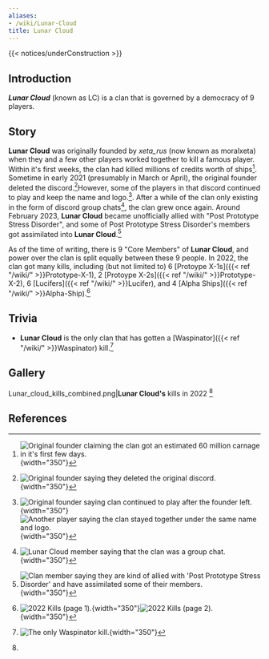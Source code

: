 ```yaml
---
aliases:
- /wiki/Lunar-Cloud
title: Lunar Cloud
---  
```


{{< notices/underConstruction >}} 

## Introduction

**_Lunar Cloud_** (known as LC) is a clan that is governed by a democracy of 9 players.

## Story

**Lunar Cloud** was originally founded by _xeta_rus_ (now known as moralxeta) when they and a few other players worked together to kill a famous player. Within it's first weeks, the clan had killed millions of credits worth of ships[^1]. Sometime in early 2021 (presumably in March or April), the original founder deleted the discord.[^2]However, some of the players in that discord continued to play and keep the name and logo.[^3]. After a while of the clan only existing in the form of discord group chats[^4], the clan grew once again. Around February 2023, **Lunar Cloud** became unofficially allied with "Post Prototype Stress Disorder", and some of Post Prototype Stress Disorder's members got assimilated into **Lunar Cloud**.[^5]

As of the time of writing, there is 9 "Core Members" of **Lunar Cloud**, and power over the clan is split equally between these 9 people. In 2022, the clan got many kills, including (but not limited to) 6 [Protoype X-1s]({{< ref "/wiki/" >}}Prototype-X-1), 2 [Protoype X-2s]({{< ref "/wiki/" >}}Prototype-X-2), 6 [Lucifers]({{< ref "/wiki/" >}}Lucifer), and 4 [Alpha Ships]({{< ref "/wiki/" >}}Alpha-Ship).[^6]

## Trivia

- **Lunar Cloud** is the only clan that has gotten a [Waspinator]({{< ref "/wiki/" >}}Waspinator) kill.[^7]

## Gallery

Lunar_cloud_kills_combined.png|**Lunar Cloud's** kills in 2022 [^8]

## References

<references />

[^1]: ![Original founder claiming the clan got an estimated 60 million
carnage in it's first few
days.](Lunar_cloud_citation_60_mil_carnage.png "Original founder claiming the clan got an estimated 60 million carnage in it's first few days."){width="350"}

[^2]: ![Original founder saying they deleted the original
discord.](Lunar_cloud_citation_deleted_discord.png "Original founder saying they deleted the original discord."){width="350"}

[^3]: ![Original founder saying clan continued to play after the founder
left.](Lunar_cloud_citation_new_lc_founded_2.png "Original founder saying clan continued to play after the founder left."){width="350"}![Another
player saying the clan stayed together under the same name and
logo.](Lunar_cloud_citation_new_lc_founded_1.png "Another player saying the clan stayed together under the same name and logo."){width="350"}

[^4]: ![Lunar Cloud member saying that the clan was a group
chat.](Lunar_cloud_citation_gc.png "Lunar Cloud member saying that the clan was a group chat."){width="350"}

[^5]: ![Clan member saying they are kind of allied with 'Post Prototype
Stress Disorder' and have assimilated some of their
members.](Lunar_cloud_citation_ppsd_alliance.png "Clan member saying they are kind of allied with 'Post Prototype Stress Disorder' and have assimilated some of their members."){width="350"}

[^6]: ![2022 Kills (page
1).](Lunar_cloud_citation_kills_1.png "2022 Kills (page 1)."){width="350"}![2022
Kills (page
2).](Lunar_cloud_citation_kills_2.png "2022 Kills (page 2)."){width="350"}

[^7]: ![The only Waspinator
kill.](Lunar_cloud_citation_waspinator_kill.png "The only Waspinator kill."){width="350"}

[^8]: